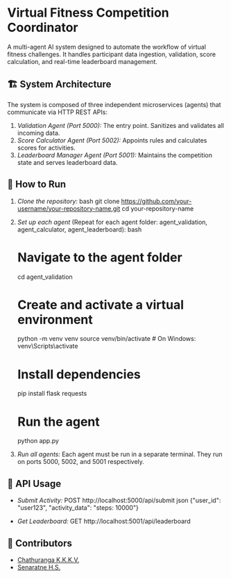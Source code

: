 # Virtual Fitness Competition Coordinator

A multi-agent AI system designed to automate the workflow of virtual fitness challenges. It handles participant data ingestion, validation, score calculation, and real-time leaderboard management.

## 🏗 System Architecture

The system is composed of three independent microservices (agents) that communicate via HTTP REST APIs:

1.  *Validation Agent (Port 5000):* The entry point. Sanitizes and validates all incoming data.
2.  *Score Calculator Agent (Port 5002):* Appoints rules and calculates scores for activities.
3.  *Leaderboard Manager Agent (Port 5001):* Maintains the competition state and serves leaderboard data.

## 🚀 How to Run

1.  *Clone the repository:*
    bash
    git clone https://github.com/your-username/your-repository-name.git
    cd your-repository-name
    

2.  *Set up each agent* (Repeat for each agent folder: agent_validation, agent_calculator, agent_leaderboard):
    bash
    # Navigate to the agent folder
    cd agent_validation

    # Create and activate a virtual environment
    python -m venv venv
    source venv/bin/activate  # On Windows: venv\Scripts\activate

    # Install dependencies
    pip install flask requests

    # Run the agent
    python app.py
    

3.  *Run all agents:* Each agent must be run in a separate terminal. They run on ports 5000, 5002, and 5001 respectively.

## 📡 API Usage

-   *Submit Activity:* POST http://localhost:5000/api/submit
    json
    {"user_id": "user123", "activity_data": "steps: 10000"}
    
-   *Get Leaderboard:* GET http://localhost:5001/api/leaderboard

## 👥 Contributors

-   [Chathuranga K.K.K.V.](https://github.com/keheliyavimu)
-   [Senaratne H.S.](https://github.com/HSSenaratne)  
